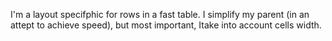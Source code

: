 I'm a layout specifphic for rows in a fast table.I simplify my parent (in an attept to achieve speed), but most important, Itake into account cells width.